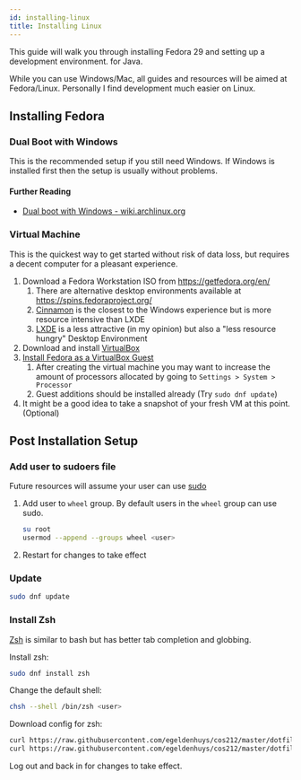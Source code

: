```yaml
---
id: installing-linux
title: Installing Linux
---
```


This guide will walk you through installing Fedora 29 and setting up a development environment.
for Java.

While you can use Windows/Mac, all guides and resources will be aimed at Fedora/Linux.
Personally I find development much easier on Linux.

## Installing Fedora
### Dual Boot with Windows

This is the recommended setup if you still need Windows.
If Windows is installed first then the setup is usually without problems.

#### Further Reading
- [Dual boot with Windows - wiki.archlinux.org](https://wiki.archlinux.org/index.php/Dual_boot_with_Windows)

### Virtual Machine

This is the quickest way to get started without risk of data loss, but requires a decent computer
for a pleasant experience.

1. Download a Fedora Workstation ISO from https://getfedora.org/en/
    1. There are alternative desktop environments available at https://spins.fedoraproject.org/
    2. [Cinnamon](https://spins.fedoraproject.org/en/cinnamon/) is the closest to the Windows experience but is more resource intensive than LXDE
    3. [LXDE](https://spins.fedoraproject.org/en/lxde/) is a less attractive (in my opinion) but also a "less resource hungry" Desktop Environment
2. Download and install [VirtualBox](https://www.virtualbox.org/wiki/Downloads)
3. [Install Fedora as a VirtualBox Guest](https://fedoramagazine.org/install-fedora-virtualbox-guest/)
    1. After creating the virtual machine you may want to increase the amount of processors allocated by going to `Settings > System > Processor`
    2. Guest additions should be installed already (Try `sudo dnf update`)
4. It might be a good idea to take a snapshot of your fresh VM at this point. (Optional)

## Post Installation Setup
### Add user to sudoers file
Future resources will assume your user can use [sudo](https://wiki.archlinux.org/index.php/sudo)
1. Add user to `wheel` group. By default users in the `wheel` group can use sudo.
    ```sh
    su root
    usermod --append --groups wheel <user>
    ```
2. Restart for changes to take effect

### Update
```sh
sudo dnf update
```

### Install Zsh
[Zsh](https://wiki.archlinux.org/index.php/zsh) is similar to bash but has better tab completion and globbing.

Install zsh:
```sh
sudo dnf install zsh
```

Change the default shell:
```sh
chsh --shell /bin/zsh <user>
```

Download config for zsh:
```sh
curl https://raw.githubusercontent.com/egeldenhuys/cos212/master/dotfiles/zshrc --output ~/.zshrc
curl https://raw.githubusercontent.com/egeldenhuys/cos212/master/dotfiles/zshrc.local --output ~/.zshrc.local
```

Log out and back in for changes to take effect.
